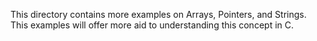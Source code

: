 This directory contains more examples on Arrays, Pointers, and Strings. This examples will offer more aid to understanding this concept in C.
